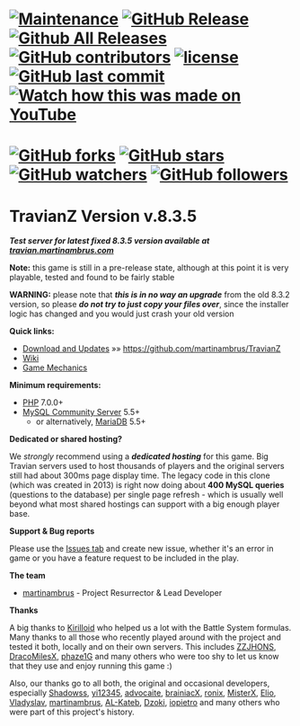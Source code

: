 [![Maintenance](https://img.shields.io/maintenance/yes/2021.svg)](https://github.com/martinambrus/TravianZ)
[![GitHub Release](https://img.shields.io/github/release/martinambrus/TravianZ/all.svg)](https://github.com/martinambrus/TravianZ)
[![Github All Releases](https://img.shields.io/github/downloads/atom/atom/total.svg)](https://github.com/martinambrus/TravianZ)
[![GitHub contributors](https://img.shields.io/github/contributors/martinambrus/TravianZ.svg)](https://github.com/martinambrus/TravianZ)
[![license](https://img.shields.io/github/license/martinambrus/TravianZ.svg)](https://github.com/martinambrus/TravianZ)
[![GitHub last commit](https://img.shields.io/github/last-commit/martinambrus/TravianZ.svg)](https://github.com/martinambrus/TravianZ)
[![Watch how this was made on YouTube](https://img.shields.io/badge/The%20making%20of...-YouTube-FF0000.svg)](https://www.youtube.com/watch?v=1XiHhpGUmQg&list=PLzV5avt1FFHorlIeoL9YX0pdb9bj-FO84)
======
[![GitHub forks](https://img.shields.io/github/forks/badges/shields.svg?style=social&label=Fork)](https://github.com/martinambrus/TravianZ)
[![GitHub stars](https://img.shields.io/github/stars/badges/shields.svg?style=social&label=Stars)](https://github.com/martinambrus/TravianZ)
[![GitHub watchers](https://img.shields.io/github/watchers/badges/shields.svg?style=social&label=Watch)](https://github.com/martinambrus/TravianZ)
[![GitHub followers](https://img.shields.io/github/followers/espadrine.svg?style=social&label=Follow)](https://github.com/martinambrus/TravianZ)
======
TravianZ Version **v.8.3.5**
======

***Test server for latest fixed 8.3.5 version available at [travian.martinambrus.com](https://travian.martinambrus.com)***

**Note:** this game is still in a pre-release state, although at this point it is very playable, tested and found to be fairly stable

**WARNING:** please note that ***this is in no way an upgrade*** from the old 8.3.2 version, so please ***do not try to just copy your files over***, 
since the installer logic has changed and you would just crash your old version

**Quick links:**
* [Download and Updates](https://github.com/martinambrus/TravianZ) &raquo;&raquo; https://github.com/martinambrus/TravianZ
* [Wiki](https://github.com/martinambrus/TravianZ/wiki)
* [Game Mechanics](http://travian.wikia.com/wiki/Travian_Wiki)

**Minimum requirements:**
* [PHP](http://php.net/) 7.0.0+
* [MySQL Community Server](https://dev.mysql.com/downloads/mysql/) 5.5+
  * or alternatively, [MariaDB](https://downloads.mariadb.org/) 5.5+

**Dedicated or shared hosting?**

We *strongly* recommend using a ***dedicated hosting*** for this game. Big Travian servers used to host 
thousands of players and the original servers still had about 300ms page display time. The legacy code 
in this clone (which was created in 2013) is right now doing about **400 MySQL queries** (questions 
to the database) per single page refresh - which is usually well beyond what most shared hostings can support 
with a big enough player base.

**Support & Bug reports**

Please use the [Issues tab](https://github.com/martinambrus/TravianZ/issues) and create new issue, whether it's an error in game or you have a feature request to be included in the play.

**The team**
* [martinambrus](https://github.com/martinambrus) - Project Resurrector & Lead Developer

**Thanks**

A big thanks to [Kirilloid](https://github.com/kirilloid) who helped us a lot with the Battle System formulas.
Many thanks to all those who recently played around with the project and tested it both, locally and on their 
own servers. This includes [ZZJHONS](https://github.com/ZZJHONS), [DracoMilesX](https://github.com/DracoMilesX), 
[phaze1G](https://github.com/phaze1G) and many others who were too shy to let us know that they use and enjoy 
running this game :)

Also, our thanks go to all both, the original and occasional developers, especially [Shadowss](https://github.com/Shadowss), [yi12345](https://github.com/yi12345/), [advocaite](https://github.com/advocaite/), [brainiacX](https://github.com/brainiacX/), [ronix](https://github.com/ronix/), 
[MisterX](https://github.com/MisterX/), [Elio](https://github.com/eliopinho/), [Vladyslav](https://github.com/velhbxtyrj), [martinambrus](https://github.com/martinambrus), [AL-Kateb](https://github.com/AL-Kateb), [Dzoki](https://github.com/idzoki), [iopietro](https://github.com/iopietro) and many others who were part of this 
project's history.
